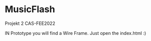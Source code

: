 # MusicFlash
Projekt 2 CAS-FEE2022

IN Prototype you will find a Wire Frame. Just open the index.html :)
